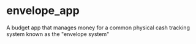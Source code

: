 # envelope_app
A budget app that manages money for a common physical cash tracking system known as the "envelope system"
